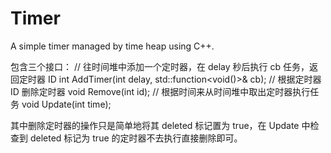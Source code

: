 # Timer
A simple timer managed by time heap using C++.

包含三个接口：
// 往时间堆中添加一个定时器，在 delay 秒后执行 cb 任务，返回定时器 ID
int AddTimer(int delay, std::function<void()>& cb);
// 根据定时器 ID 删除定时器
void Remove(int id);
// 根据时间来从时间堆中取出定时器执行任务
void Update(int time);

其中删除定时器的操作只是简单地将其 deleted 标记置为 true，在 Update 中检查到 deleted 标记为 true 的定时器不去执行直接删除即可。
